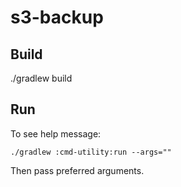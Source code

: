 # s3-backup

## Build

./gradlew build

## Run

To see help message:

`./gradlew :cmd-utility:run --args=""`

Then pass preferred arguments.